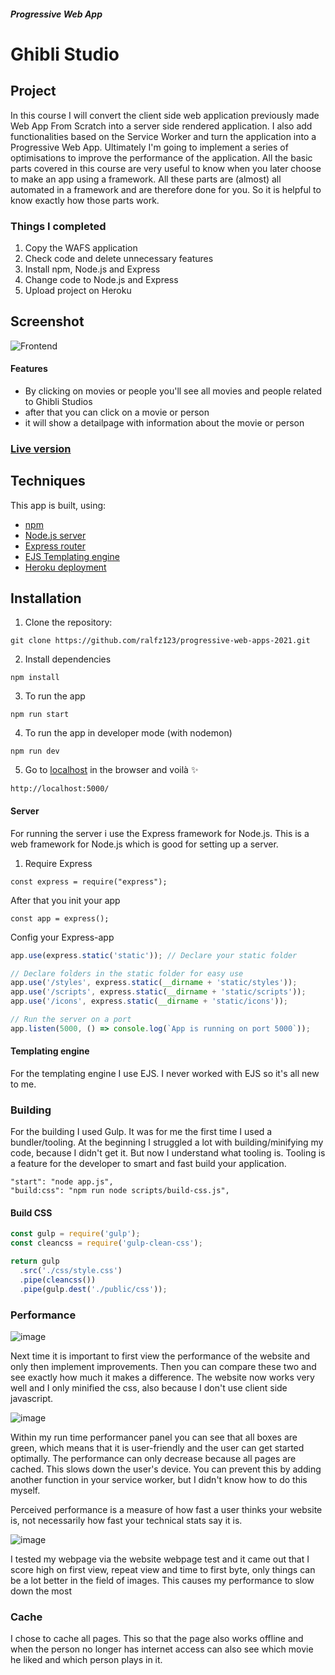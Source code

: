 ##### Progressive Web App

# Ghibli Studio

## Project
In this course I will convert the client side web application previously made Web App From Scratch into a server side rendered application. I also add functionalities based on the Service Worker and turn the application into a Progressive Web App. Ultimately I'm going to implement a series of optimisations to improve the performance of the application. All the basic parts covered in this course are very useful to know when you later choose to make an app using a framework. All these parts are (almost) all automated in a framework and are therefore done for you. So it is helpful to know exactly how those parts work.

### Things I completed
1. Copy the WAFS application
2. Check code and delete unnecessary features
3. Install npm, Node.js and Express
4. Change code to Node.js and Express
5. Upload project on Heroku

## Screenshot

![Frontend ](https://github.com/NielsPeeters96/NielsPeeters_Web_App_From_Scratch/blob/main/img/Screenshot.png)

#### Features
- By clicking on movies or people you'll see all movies and people related to Ghibli Studios
- after that you can click on a movie or person
- it will show a detailpage with information about the movie or person

### [Live version](https://pwa-niels.herokuapp.com/)

## Techniques
This app is built, using:
- [npm](https://www.npmjs.com/)
- [Node.js server](https://nodejs.org/)
- [Express router](https://expressjs.com/)
- [EJS Templating engine](https://ejs.co/)
- [Heroku deployment](https://www.heroku.com/nodejs)

## Installation
1. Clone the repository:  
```
git clone https://github.com/ralfz123/progressive-web-apps-2021.git
```

2. Install dependencies   
```
npm install
```

3. To run the app   
```
npm run start
```

4. To run the app in developer mode (with nodemon)
```
npm run dev
```
5. Go to [localhost](http://localhost:5000/) in the browser and voilà :sparkles:
```
http://localhost:5000/
```

#### Server 
For running the server i use the Express framework for Node.js. This is a web framework for Node.js which is good for setting up a server.

1. Require Express
```
const express = require("express");
```

After that you init your app
```
const app = express();
```

Config your Express-app
```js
app.use(express.static('static')); // Declare your static folder

// Declare folders in the static folder for easy use
app.use('/styles', express.static(__dirname + 'static/styles'));
app.use('/scripts', express.static(__dirname + 'static/scripts'));
app.use('/icons', express.static(__dirname + 'static/icons'));

// Run the server on a port
app.listen(5000, () => console.log(`App is running on port 5000`));
```

#### Templating engine
For the templating engine I use EJS. I never worked with EJS so it's all new to me.

### Building
For the building I used Gulp. It was for me the first time I used a bundler/tooling. At the beginning I struggled a lot with building/minifying my code, because I didn't get it. But now I understand what tooling is. Tooling is a feature for the developer to smart and fast build your application.

```
"start": "node app.js",
"build:css": "npm run node scripts/build-css.js",
```

#### Build CSS
```js
const gulp = require('gulp');
const cleancss = require('gulp-clean-css');

return gulp
  .src('./css/style.css')
  .pipe(cleancss())
  .pipe(gulp.dest('./public/css'));

```

### Performance

![image](https://user-images.githubusercontent.com/78353674/112648034-639e2f00-8e49-11eb-912b-0a0e9f8ebd8e.png)

Next time it is important to first view the performance of the website and only then implement improvements. Then you can compare these two and see exactly how much it makes a difference. The website now works very well and I only minified the css, also because I don't use client side javascript.

![image](https://user-images.githubusercontent.com/78353674/112664677-82f18800-8e5a-11eb-96c7-6432f73ca9a4.png)

Within my run time performancer panel you can see that all boxes are green, which means that it is user-friendly and the user can get started optimally. 
The performance can only decrease because all pages are cached. This slows down the user's device. You can prevent this by adding another function in your service worker, but I didn't know how to do this myself.

Perceived performance is a measure of how fast a user thinks your website is, not necessarily how fast your technical stats say it is.

![image](https://user-images.githubusercontent.com/78353674/112665971-f051e880-8e5b-11eb-8367-b7d1eb3a7400.png)

I tested my webpage via the website webpage test and it came out that I score high on first view, repeat view and time to first byte, only things can be a lot better in the field of images. This causes my performance to slow down the most

### Cache
I chose to cache all pages. This so that the page also works offline and when the person no longer has internet access can also see which movie he liked and which person plays in it.
